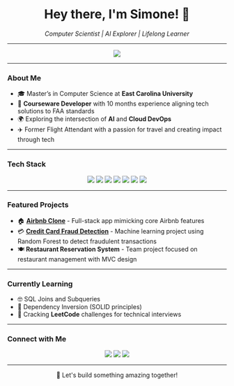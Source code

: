 <h1 align="center">Hey there, I'm Simone! 👋</h1>

<p align="center">
    <i>Computer Scientist | AI Explorer | Lifelong Learner</i>
</p>

---

<p align="center">
  <!-- Typing SVG -->
  <a href="https://github.com/SimoneMayers">
    <img src="https://readme-typing-svg.demolab.com/?lines=Machine%20Learning%20Engineer;AI%20and%20DevOps%20Enthusiast;Continuous%20Learner&center=true&width=440&height=45&color=3498db&vCenter=true&pause=1000&size=22" />
  </a>
</p>

---

### About Me

- 🎓 Master’s in Computer Science at **East Carolina University**
- 💼 **Courseware Developer** with 10 months experience aligning tech solutions to FAA standards
- 🌍 Exploring the intersection of **AI** and **Cloud DevOps**
- ✈️ Former Flight Attendant with a passion for travel and creating impact through tech

---

### Tech Stack

<p align="center">
  <img src="https://img.shields.io/badge/Java-%23ED8B00.svg?style=for-the-badge&logo=java&logoColor=white"/>
  <img src="https://img.shields.io/badge/Python-3670A0?style=for-the-badge&logo=python&logoColor=ffdd54"/>
  <img src="https://img.shields.io/badge/JavaScript-%23323330.svg?style=for-the-badge&logo=javascript&logoColor=%23F7DF1E"/>
  <img src="https://img.shields.io/badge/React-%23007ACC.svg?style=for-the-badge&logo=react&logoColor=white"/>
  <img src="https://img.shields.io/badge/Docker-%230db7ed.svg?style=for-the-badge&logo=docker&logoColor=white"/>
  <img src="https://img.shields.io/badge/SQL-%23CC2927.svg?style=for-the-badge&logo=microsoft-sql-server&logoColor=white"/>
  <img src="https://img.shields.io/badge/Azure-0078D4?style=for-the-badge&logo=microsoft-azure&logoColor=white"/>
</p>

---

### Featured Projects

- 🏠 **[Airbnb Clone](https://github.com/SimoneMayers/Airbnb-Clone)** - Full-stack app mimicking core Airbnb features
- 💳 **[Credit Card Fraud Detection](https://github.com/SimoneMayers/Credit-Card-Fraud-Detection)** - Machine learning project using Random Forest to detect fraudulent transactions
- 🍽️ **Restaurant Reservation System** - Team project focused on restaurant management with MVC design

---

### Currently Learning

- 🤓 SQL Joins and Subqueries
- 📏 Dependency Inversion (SOLID principles)
- 🧩 Cracking **LeetCode** challenges for technical interviews

---

### Connect with Me

<p align="center">
  <a href="https://www.linkedin.com/in/simone-mayers/"><img src="https://img.shields.io/badge/LinkedIn-%230077B5.svg?style=for-the-badge&logo=linkedin&logoColor=white"/></a>
  <a href="mailto:SimoneMayersCareers@gmail.com"><img src="https://img.shields.io/badge/Email-D14836?style=for-the-badge&logo=gmail&logoColor=white" /></a>
  <a href="https://medium.com/@SimoneMayers"><img src="https://img.shields.io/badge/Medium-%23000000.svg?style=for-the-badge&logo=medium&logoColor=white" /></a>
</p>

---

<p align="center">🚀 Let's build something amazing together!</p>
